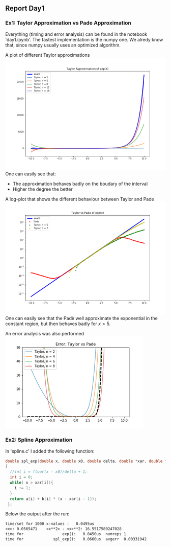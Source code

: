## Report Day1

### Ex1: Taylor Approximation vs Pade Approximation

Everything (timing and error analysis) can be found in the notebook 'day1.ipynb'. The fastest implementation is the numpy one. We alredy know that, since numpy usually uses an optimized algorithm.

A plot of different Taylor approximations
![Figure_1](taylorapp.png)
One can easily see that:
* The approximation behaves badly on the boudary of the interval
* Higher the degree the better

A log-plot that shows the different behaviour between Taylor and Pade
![Figure_2](taylorvspade.png)
One can easily see that the Padè well approximate the exponential in the constant region, but then behaves badly for $x > 5$.



An error analysis was also performed
![Figure_3](error.png)

### Ex2: Spline Approximation

In 'spline.c' I added the following function:

```c
double spl_exp(double x, double x0, double delta, double *xar, double *a, double *b)
{
  //int i = floor(x - x0)/delta + 1;
  int i = 0;
  while( x > xar[i]){
    i += 1;
  }
  return a[i] + b[i] * (x - xar[i - 1]);
 };
```

Below the output after the run:

```
time/set for 1000 x-values :   0.0495us
<x>: 0.0565471    <x**2> - <x>**2: 16.5517589247028
time for                 exp():   0.0450us  numreps 1
time for             spl_exp():   0.0660us  avgerr  0.00331942
```
